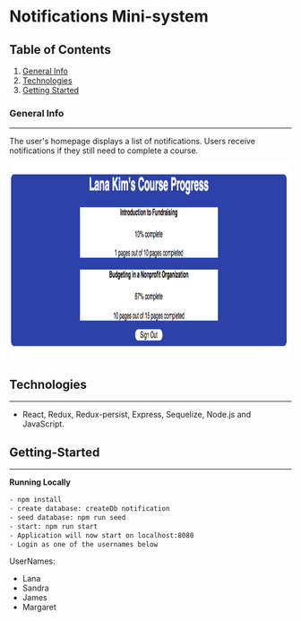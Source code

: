 # Notifications Mini-system

## Table of Contents

1.  [General Info](#general-info)
2.  [Technologies](#technologies)
3.  [Getting Started](#Getting-Started)

### General Info

---

The user's homepage displays a list of notifications. Users receive notifications if they still need to complete a course.

<img src="./public/homepage.png" alt="product screenshot" height="350" width="950">

## Technologies

---

- React, Redux, Redux-persist, Express, Sequelize, Node.js and JavaScript.

## Getting-Started

---

**Running Locally**

    - npm install
    - create database: createDb notification
    - seed database: npm run seed
    - start: npm run start
    - Application will now start on localhost:8080
    - Login as one of the usernames below

UserNames:

- Lana
- Sandra
- James
- Margaret
